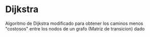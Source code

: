 # Dijkstra
Algoritmo de Dijkstra modificado para obtener los caminos menos "costosos" entre los nodos de un grafo (Matriz de transicion) dado
